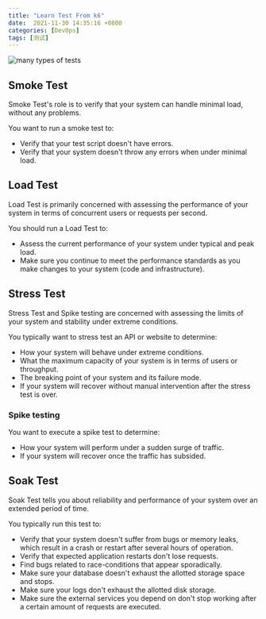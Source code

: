 ```yaml
---
title: "Learn Test From k6"
date:  2021-11-30 14:35:16 +0800
categories: [DevOps]
tags: [测试]
---
```



![many types of tests](https://k6.io/docs/static/e45e3f092ab0445aa3da987a69ddad85/47a22/test-types.webp)

## Smoke Test

Smoke Test's role is to verify that your system can handle minimal load, without any problems.

You want to run a smoke test to:

* Verify that your test script doesn't have errors.
* Verify that your system doesn't throw any errors when under minimal load.

## Load Test

Load Test is primarily concerned with assessing the performance of your system in terms of concurrent users or requests per second.

You should run a Load Test to:

* Assess the current performance of your system under typical and peak load.
* Make sure you continue to meet the performance standards as you make changes to your system (code and infrastructure).

## Stress Test

Stress Test and Spike testing are concerned with assessing the limits of your system and stability under extreme conditions.

You typically want to stress test an API or website to determine:

* How your system will behave under extreme conditions.
* What the maximum capacity of your system is in terms of users or throughput.
* The breaking point of your system and its failure mode.
* If your system will recover without manual intervention after the stress test is over.

### Spike testing

You want to execute a spike test to determine:

* How your system will perform under a sudden surge of traffic.
* If your system will recover once the traffic has subsided.

## Soak Test

Soak Test tells you about reliability and performance of your system over an extended period of time.

You typically run this test to:

* Verify that your system doesn't suffer from bugs or memory leaks, which result in a crash or restart after several hours of operation.
* Verify that expected application restarts don't lose requests.
* Find bugs related to race-conditions that appear sporadically.
* Make sure your database doesn't exhaust the allotted storage space and stops.
* Make sure your logs don't exhaust the allotted disk storage.
* Make sure the external services you depend on don't stop working after a certain amount of requests are executed.
